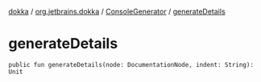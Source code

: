 [dokka](../../index.md) / [org.jetbrains.dokka](../index.md) / [ConsoleGenerator](index.md) / [generateDetails](generateDetails.md)

# generateDetails

```
public fun generateDetails(node: DocumentationNode, indent: String): Unit
```

